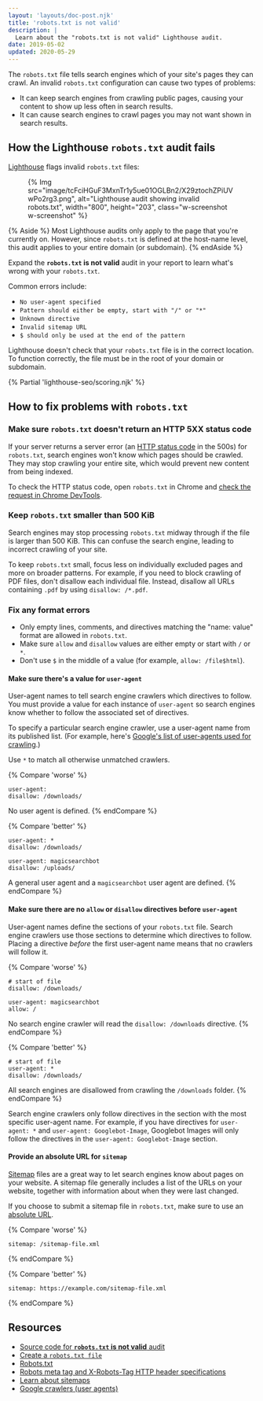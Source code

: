 ```yaml
---
layout: 'layouts/doc-post.njk'
title: 'robots.txt is not valid'
description: |
  Learn about the "robots.txt is not valid" Lighthouse audit.
date: 2019-05-02
updated: 2020-05-29
---
```


The `robots.txt` file tells search engines which of your site's pages they can
crawl. An invalid `robots.txt` configuration can cause two types of problems:

- It can keep search engines from crawling public pages, causing your
  content to show up less often in search results.
- It can cause search engines to crawl pages you may not want shown in search
  results.

## How the Lighthouse `robots.txt` audit fails

[Lighthouse](https://developers.google.com/web/tools/lighthouse/) flags invalid
`robots.txt` files:

<figure class="w-figure">
  {% Img src="image/tcFciHGuF3MxnTr1y5ue01OGLBn2/X29ztochZPiUVwPo2rg3.png", alt="Lighthouse audit showing invalid robots.txt", width="800", height="203", class="w-screenshot w-screenshot" %}
</figure>

{% Aside %}
Most Lighthouse audits only apply to the page that you're currently on.
However, since `robots.txt` is defined at the host-name level,
this audit applies to your entire domain (or subdomain).
{% endAside %}

Expand the **`robots.txt` is not valid** audit in your report
to learn what's wrong with your `robots.txt`.

Common errors include:

- `No user-agent specified`
- `Pattern should either be empty, start with "/" or "*"`
- `Unknown directive`
- `Invalid sitemap URL`
- `$ should only be used at the end of the pattern`

Lighthouse doesn't check that your `robots.txt` file is
in the correct location. To function correctly, the file must be in the root of
your domain or subdomain.

{% Partial 'lighthouse-seo/scoring.njk' %}

## How to fix problems with `robots.txt`

### Make sure `robots.txt` doesn't return an HTTP 5XX status code

If your server returns a server error (an [HTTP status code](/docs/lighthouse/seo/http-status-code/)
in the 500s) for `robots.txt`, search engines won't know which pages should be
crawled. They may stop crawling your entire site, which would prevent new
content from being indexed.

To check the HTTP status code, open `robots.txt` in Chrome and
[check the request in Chrome DevTools](https://developers.google.com/web/tools/chrome-devtools/network/reference#analyze).

### Keep `robots.txt` smaller than 500 KiB

Search engines may stop processing `robots.txt` midway through if the file is
larger than 500 KiB. This can confuse the search engine, leading to incorrect
crawling of your site.

To keep `robots.txt` small, focus less on individually excluded pages and more
on broader patterns. For example, if you need to block crawling of PDF files,
don't disallow each individual file. Instead, disallow all URLs containing
`.pdf` by using `disallow: /*.pdf`.

### Fix any format errors

- Only empty lines, comments, and directives matching the "name: value" format are
  allowed in `robots.txt`.
- Make sure `allow` and `disallow` values are either empty or start with `/` or `*`.
- Don't use `$` in the middle of a value (for example, `allow: /file$html`).

#### Make sure there's a value for `user-agent`

User-agent names to tell search engine crawlers which directives to follow. You
must provide a value for each instance of `user-agent` so search engines know
whether to follow the associated set of directives.

To specify a particular search engine crawler, use a user-agent name from its
published list. (For example, here's
[Google's list of user-agents used for crawling](https://support.google.com/webmasters/answer/1061943).)

Use `*` to match all otherwise unmatched crawlers.

{% Compare 'worse' %}

```text
user-agent:
disallow: /downloads/
```

No user agent is defined.
{% endCompare %}

{% Compare 'better' %}

```text
user-agent: *
disallow: /downloads/

user-agent: magicsearchbot
disallow: /uploads/
```

A general user agent and a `magicsearchbot` user agent are defined.
{% endCompare %}

#### Make sure there are no `allow` or `disallow` directives before `user-agent`

User-agent names define the sections of your `robots.txt` file. Search engine
crawlers use those sections to determine which directives to follow. Placing a
directive _before_ the first user-agent name means that no crawlers will follow
it.

{% Compare 'worse' %}

```text
# start of file
disallow: /downloads/

user-agent: magicsearchbot
allow: /
```

No search engine crawler will read the `disallow: /downloads` directive.
{% endCompare %}

{% Compare 'better' %}

```text
# start of file
user-agent: *
disallow: /downloads/
```

All search engines are disallowed from crawling the `/downloads` folder.
{% endCompare %}

Search engine crawlers only follow directives in the section with the most
specific user-agent name. For example, if you have directives for
`user-agent: *` and `user-agent: Googlebot-Image`, Googlebot Images will only
follow the directives in the `user-agent: Googlebot-Image` section.

#### Provide an absolute URL for `sitemap`

[Sitemap](https://support.google.com/webmasters/answer/156184) files are a
great way to let search engines know about pages on your website. A sitemap file generally includes a list of
the URLs on your website, together with information about when they were last
changed.

If you choose to submit a sitemap file in `robots.txt`, make sure to
use an [absolute URL](https://tools.ietf.org/html/rfc3986#page-27).

{% Compare 'worse' %}

```text
sitemap: /sitemap-file.xml
```

{% endCompare %}

{% Compare 'better' %}

```text
sitemap: https://example.com/sitemap-file.xml
```

{% endCompare %}

## Resources

- [Source code for **`robots.txt` is not valid** audit](https://github.com/GoogleChrome/lighthouse/blob/master/lighthouse-core/audits/seo/robots-txt.js)
- [Create a `robots.txt file`](https://support.google.com/webmasters/answer/6062596)
- [Robots.txt](https://moz.com/learn/seo/robotstxt)
- [Robots meta tag and X-Robots-Tag HTTP header specifications](https://developers.google.com/search/reference/robots_meta_tag)
- [Learn about sitemaps](https://support.google.com/webmasters/answer/156184)
- [Google crawlers (user agents)](https://support.google.com/webmasters/answer/1061943)
